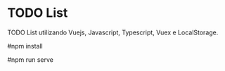 # TODO List
TODO List utilizando Vuejs, Javascript, Typescript, Vuex e LocalStorage.

#npm install

#npm run serve
